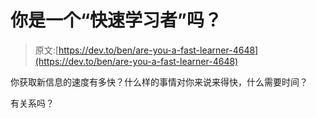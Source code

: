 # 你是一个“快速学习者”吗？

> 原文:[https://dev.to/ben/are-you-a-fast-learner-4648](https://dev.to/ben/are-you-a-fast-learner-4648)

你获取新信息的速度有多快？什么样的事情对你来说来得快，什么需要时间？

有关系吗？